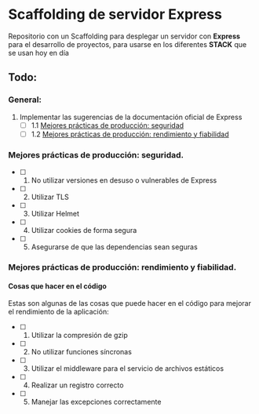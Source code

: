 # Scaffolding de servidor Express

Repositorio con un Scaffolding para desplegar un servidor con **Express** para el desarrollo de proyectos, para usarse en los diferentes **STACK** que se usan hoy en día


## Todo:

### General:

1. Implementar las sugerencias de la documentación oficial de Express
    - [ ] 1.1 [Mejores prácticas de producción: seguridad](http://expressjs.com/es/advanced/best-practice-security.html)
    - [ ] 1.2 [Mejores prácticas de producción: rendimiento y fiabilidad](http://expressjs.com/es/advanced/best-practice-performance.html)

### Mejores prácticas de producción: seguridad.

- [ ] 1. No utilizar versiones en desuso o vulnerables de Express
- [ ] 2. Utilizar TLS
- [ ] 3. Utilizar Helmet
- [ ] 4. Utilizar cookies de forma segura
- [ ] 5. Asegurarse de que las dependencias sean seguras

### Mejores prácticas de producción: rendimiento y fiabilidad.

#### **Cosas que hacer en el código**

Estas son algunas de las cosas que puede hacer en el código para mejorar el rendimiento de la aplicación:

- [ ] 1. Utilizar la compresión de gzip
- [ ] 2. No utilizar funciones síncronas
- [ ] 3. Utilizar el middleware para el servicio de archivos estáticos
- [ ] 4. Realizar un registro correcto
- [ ] 5. Manejar las excepciones correctamente

